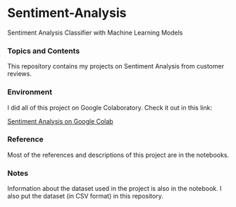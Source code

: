 # Sentiment-Analysis
Sentiment Analysis Classifier with Machine Learning Models

### Topics and Contents
This repository contains my projects on Sentiment Analysis from customer reviews.

### Environment
I did all of this project on Google Colaboratory. Check it out in this link:

[Sentiment Analysis on Google Colab](https://colab.research.google.com/drive/1Jb0-XtSdEoTIYw6suN4nzlao4vaXX0JY?usp=sharing)

### Reference
Most of the references and descriptions of this project are in the notebooks.

### Notes
Information about the dataset used in the project is also in the notebook. I also put the dataset (in CSV format) in this repository.
